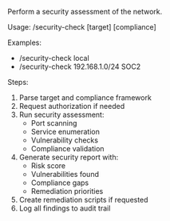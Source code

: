 Perform a security assessment of the network.

Usage: /security-check [target] [compliance]

Examples:
- /security-check local
- /security-check 192.168.1.0/24 SOC2

Steps:
1. Parse target and compliance framework
2. Request authorization if needed
3. Run security assessment:
   - Port scanning
   - Service enumeration
   - Vulnerability checks
   - Compliance validation
4. Generate security report with:
   - Risk score
   - Vulnerabilities found
   - Compliance gaps
   - Remediation priorities
5. Create remediation scripts if requested
6. Log all findings to audit trail